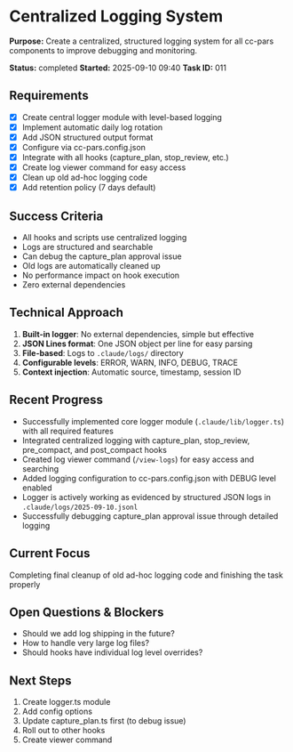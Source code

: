 # Centralized Logging System

**Purpose:** Create a centralized, structured logging system for all cc-pars components to improve debugging and monitoring.

**Status:** completed
**Started:** 2025-09-10 09:40
**Task ID:** 011

## Requirements
- [x] Create central logger module with level-based logging
- [x] Implement automatic daily log rotation
- [x] Add JSON structured output format
- [x] Configure via cc-pars.config.json
- [x] Integrate with all hooks (capture_plan, stop_review, etc.)
- [x] Create log viewer command for easy access
- [x] Clean up old ad-hoc logging code
- [x] Add retention policy (7 days default)

## Success Criteria
- All hooks and scripts use centralized logging
- Logs are structured and searchable
- Can debug the capture_plan approval issue
- Old logs are automatically cleaned up
- No performance impact on hook execution
- Zero external dependencies

## Technical Approach
1. **Built-in logger**: No external dependencies, simple but effective
2. **JSON Lines format**: One JSON object per line for easy parsing
3. **File-based**: Logs to `.claude/logs/` directory
4. **Configurable levels**: ERROR, WARN, INFO, DEBUG, TRACE
5. **Context injection**: Automatic source, timestamp, session ID

## Recent Progress
- Successfully implemented core logger module (`.claude/lib/logger.ts`) with all required features
- Integrated centralized logging with capture_plan, stop_review, pre_compact, and post_compact hooks
- Created log viewer command (`/view-logs`) for easy access and searching
- Added logging configuration to cc-pars.config.json with DEBUG level enabled
- Logger is actively working as evidenced by structured JSON logs in `.claude/logs/2025-09-10.jsonl`
- Successfully debugging capture_plan approval issue through detailed logging

## Current Focus
Completing final cleanup of old ad-hoc logging code and finishing the task properly

## Open Questions & Blockers
- Should we add log shipping in the future?
- How to handle very large log files?
- Should hooks have individual log level overrides?

## Next Steps
1. Create logger.ts module
2. Add config options
3. Update capture_plan.ts first (to debug issue)
4. Roll out to other hooks
5. Create viewer command